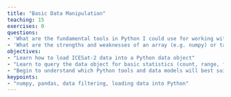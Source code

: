 ```yaml
---
title: "Basic Data Manipulation"
teaching: 15
exercises: 0
questions:
- 'What are the fundamental tools in Python I could use for working with ICESat-2 data?'
- 'What are the strengths and weaknesses of an array (e.g. numpy) or tabular (e.g. Pandas) data model?'
objectives:
- "Learn how to load ICESat-2 data into a Python data object"
- "Learn to query the data object for basic statistics (count, range, frequency distribution)"
- "Begin to understand which Python tools and data models will best suit your application"
keypoints:
- "numpy, pandas, data filtering, loading data into Python"
---
```

